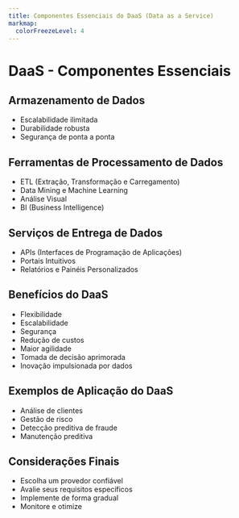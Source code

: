 ```yaml
---
title: Componentes Essenciais do DaaS (Data as a Service)
markmap:
  colorFreezeLevel: 4
---
```

 

# DaaS - Componentes Essenciais

## **Armazenamento de Dados**

* Escalabilidade ilimitada
* Durabilidade robusta
* Segurança de ponta a ponta

## **Ferramentas de Processamento de Dados**

* ETL (Extração, Transformação e Carregamento)
* Data Mining e Machine Learning
* Análise Visual
* BI (Business Intelligence)

## **Serviços de Entrega de Dados**

* APIs (Interfaces de Programação de Aplicações)
* Portais Intuitivos
* Relatórios e Painéis Personalizados

## **Benefícios do DaaS**

* Flexibilidade
* Escalabilidade
* Segurança
* Redução de custos
* Maior agilidade
* Tomada de decisão aprimorada
* Inovação impulsionada por dados

## **Exemplos de Aplicação do DaaS**

* Análise de clientes
* Gestão de risco
* Detecção preditiva de fraude
* Manutenção preditiva

## **Considerações Finais**

* Escolha um provedor confiável
* Avalie seus requisitos específicos
* Implemente de forma gradual
* Monitore e otimize
